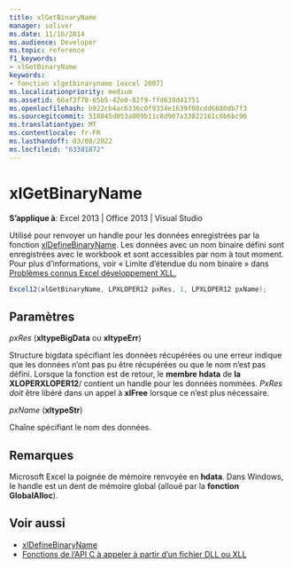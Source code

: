 ```yaml
---
title: xlGetBinaryName
manager: soliver
ms.date: 11/16/2014
ms.audience: Developer
ms.topic: reference
f1_keywords:
- xlGetBinaryName
keywords:
- fonction xlgetbinaryname [excel 2007]
ms.localizationpriority: medium
ms.assetid: 66af3f78-65b5-42e0-82f9-ffd639d41751
ms.openlocfilehash: b922cb4ac6336c0f9334e1639f08cdd6680db7f3
ms.sourcegitcommit: 518845d053a009b11c8d907a33822161c0b6bc96
ms.translationtype: MT
ms.contentlocale: fr-FR
ms.lasthandoff: 03/08/2022
ms.locfileid: "63381872"
---
```

# <a name="xlgetbinaryname"></a>xlGetBinaryName

**S’applique à**: Excel 2013 | Office 2013 | Visual Studio
  
Utilisé pour renvoyer un handle pour les données enregistrées par la fonction [xlDefineBinaryName](xldefinebinaryname.md). Les données avec un nom binaire défini sont enregistrées avec le workbook et sont accessibles par nom à tout moment. Pour plus d’informations, voir « Limite d’étendue du nom binaire » dans [Problèmes connus Excel développement XLL.](known-issues-in-excel-xll-development.md)
  
```cs
Excel12(xlGetBinaryName, LPXLOPER12 pxRes, 1, LPXLOPER12 pxName);
```

## <a name="parameters"></a>Paramètres

_pxRes_ (**xltypeBigData** ou **xltypeErr**)
  
Structure bigdata spécifiant les données récupérées ou une erreur indique que les données n’ont pas pu être récupérées ou que le nom n’est pas défini. Lorsque la fonction est de retour, le **membre hdata** de **la XLOPERXLOPER12**/  contient un handle pour les données nommées. _PxRes doit_ être libéré dans un appel à **xlFree** lorsque ce n’est plus nécessaire.
  
_pxName_ (**xltypeStr**)
  
Chaîne spécifiant le nom des données.
  
## <a name="remarks"></a>Remarques

Microsoft Excel la poignée de mémoire renvoyée en **hdata**. Dans Windows, le handle est un dent de mémoire global (alloué par la **fonction GlobalAlloc**).
  
## <a name="see-also"></a>Voir aussi

- [xlDefineBinaryName](xldefinebinaryname.md)
- [Fonctions de l’API C à appeler à partir d’un fichier DLL ou XLL](c-api-functions-that-can-be-called-only-from-a-dll-or-xll.md)
